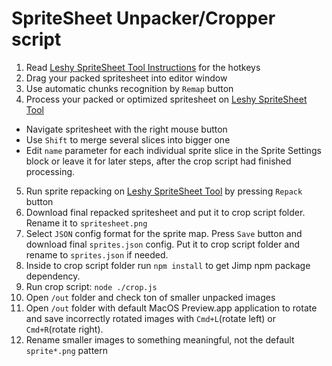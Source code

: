 # SpriteSheet Unpacker/Cropper script

1. Read [Leshy SpriteSheet Tool Instructions](https://www.leshylabs.com/blog/posts/2013-12-03-Leshy_SpriteSheet_Tool.html) for the hotkeys
2. Drag your packed spritesheet into editor window
3. Use automatic chunks recognition by `Remap` button
4. Process your packed or optimized spritesheet on 
[Leshy SpriteSheet Tool](https://www.leshylabs.com/apps/sstool/)
  - Navigate spritesheet with the right mouse button
  - Use `Shift` to merge several slices into bigger one
  - Edit `name` parameter for each individual sprite slice in the Sprite Settings block or leave it for later steps, after the crop script had finished processing.
5. Run sprite repacking on [Leshy SpriteSheet Tool](https://www.leshylabs.com/apps/sstool/) by pressing `Repack` button
6. Download final repacked spritesheet and put it to crop script folder. Rename it to `spritesheet.png`
7. Select `JSON` config format for the sprite map. Press `Save` button and download final `sprites.json` config. Put it to crop script folder and rename to `sprites.json` if needed.
8. Inside to crop script folder run `npm install` to get Jimp npm package dependency.
9. Run crop script: `node ./crop.js`
10. Open `/out` folder and check ton of smaller unpacked images
11. Open `/out` folder with default MacOS Preview.app application to rotate and save incorrectly rotated images with `Cmd+L`(rotate left) or `Cmd+R`(rotate right).
12. Rename smaller images to something meaningful, not the default `sprite*.png` pattern
 
